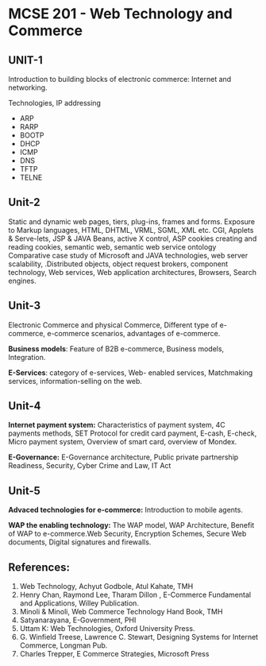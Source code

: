# MCSE 201 - Web Technology and Commerce

## UNIT-1

Introduction to building blocks of electronic commerce: Internet and networking. 

Technologies, IP addressing

- ARP
- RARP
- BOOTP
- DHCP
- ICMP
- DNS
- TFTP
- TELNE

## Unit-2

Static and dynamic web pages, tiers, plug-ins, frames and forms. Exposure to Markup languages, HTML, DHTML, VRML, SGML, XML etc. CGI, Applets & Serve-lets, JSP & JAVA Beans, active X control, ASP
cookies creating and reading cookies, semantic web, semantic web service ontology Comparative case study of Microsoft and JAVA technologies, web server scalability, .Distributed objects, object request brokers, component technology, Web services, Web application architectures, Browsers, Search engines.

## Unit-3

Electronic Commerce and physical Commerce, Different type of e-commerce, e-commerce scenarios, advantages of e-commerce. 

**Business models**: Feature of B2B e-commerce, Business models,
Integration. 

**E-Services**: category of e-services, Web- enabled services, Matchmaking services, information-selling on the web.

## Unit-4

**Internet payment system:** Characteristics of payment system, 4C payments methods, SET Protocol for credit card payment, E-cash, E-check, Micro payment system, Overview of smart card, overview of
Mondex. 

**E-Governance:** E-Governance architecture, Public private partnership Readiness, Security, Cyber Crime and Law, IT Act

## Unit-5

**Advaced technologies for e-commerce:** Introduction to mobile agents. 

**WAP the enabling technology:** The WAP model, WAP Architecture, Benefit of WAP to e-commerce.Web Security, Encryption Schemes, Secure Web documents, Digital signatures and firewalls.

## References:

1. Web Technology, Achyut Godbole, Atul Kahate, TMH
2. Henry Chan, Raymond Lee, Tharam Dillon , E-Commerce Fundamental and Applications, Willey Publication.
3. Minoli & Minoli, Web Commerce Technology Hand Book, TMH
4. Satyanarayana, E-Government, PHI
5. Uttam K: Web Technologies, Oxford University Press.
6. G. Winfield Treese, Lawrence C. Stewart, Designing Systems for Internet Commerce, Longman Pub.
7. Charles Trepper, E Commerce Strategies, Microsoft Press